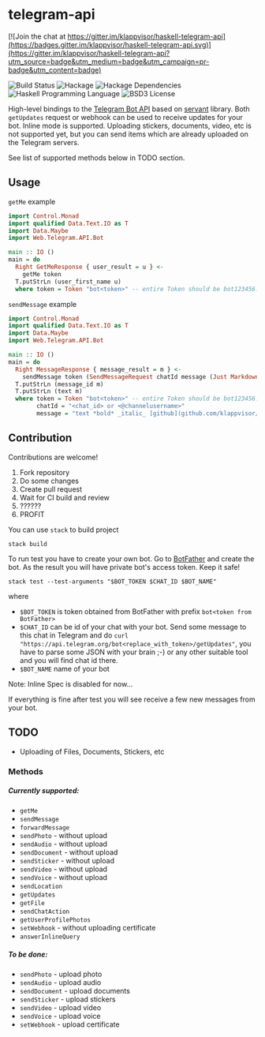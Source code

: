# telegram-api

[![Join the chat at https://gitter.im/klappvisor/haskell-telegram-api](https://badges.gitter.im/klappvisor/haskell-telegram-api.svg)](https://gitter.im/klappvisor/haskell-telegram-api?utm_source=badge&utm_medium=badge&utm_campaign=pr-badge&utm_content=badge)

![Build Status](https://img.shields.io/circleci/project/klappvisor/haskell-telegram-api.svg)
![Hackage](https://img.shields.io/hackage/v/telegram-api.svg)
![Hackage Dependencies](https://img.shields.io/hackage-deps/v/telegram-api.svg)
![Haskell Programming Language](https://img.shields.io/badge/language-Haskell-blue.svg)
![BSD3 License](http://img.shields.io/badge/license-BSD3-brightgreen.svg)

High-level bindings to the [Telegram Bot API][telegram-bot-api] based on [servant][servant] library. 
Both `getUpdates` request or webhook can be used to receive updates for your bot. 
Inline mode is supported.
Uploading stickers, documents, video, etc is not supported yet, but you can send items which are already uploaded on the Telegram servers.

See list of supported methods below in TODO section.

## Usage

`getMe` example

```haskell
import Control.Monad
import qualified Data.Text.IO as T
import Data.Maybe
import Web.Telegram.API.Bot

main :: IO ()
main = do
  Right GetMeResponse { user_result = u } <-
    getMe token
  T.putStrLn (user_first_name u)
  where token = Token "bot<token>" -- entire Token should be bot123456:ABC-DEF1234ghIkl-zyx57W2v1u123ew11
```

`sendMessage` example

```haskell
import Control.Monad
import qualified Data.Text.IO as T
import Data.Maybe
import Web.Telegram.API.Bot

main :: IO ()
main = do
  Right MessageResponse { message_result = m } <-
    sendMessage token (SendMessageRequest chatId message (Just Markdown) Nothing Nothing Nothing)
  T.putStrLn (message_id m)
  T.putStrLn (text m)
  where token = Token "bot<token>" -- entire Token should be bot123456:ABC-DEF1234ghIkl-zyx57W2v1u123ew11
        chatId = "<chat_id> or <@channelusername>" 
        message = "text *bold* _italic_ [github](github.com/klappvisor/haskell-telegram-api)"
```

## Contribution

Contributions are welcome!

1. Fork repository
2. Do some changes
3. Create pull request
4. Wait for CI build and review
5. ??????
6. PROFIT

You can use `stack` to build project

```
stack build
```

To run test you have to create your own bot. Go to [BotFather](https://telegram.me/botfather) and create the bot. As the result you will have private bot's access token. Keep it safe!

```
stack test --test-arguments "$BOT_TOKEN $CHAT_ID $BOT_NAME"
```

where

* `$BOT_TOKEN` is token obtained from BotFather with prefix `bot<token from BotFather>`
* `$CHAT_ID` can be id of your chat with your bot. Send some message to this chat in Telegram and do `curl "https://api.telegram.org/bot<replace_with_token>/getUpdates"`, you have to parse some JSON with your brain ;-) or any other suitable tool and you will find chat id there.
* `$BOT_NAME` name of your bot

Note: Inline Spec is disabled for now...

If everything is fine after test you will see receive a few new messages from your bot.

## TODO

* Uploading of Files, Documents, Stickers, etc

### Methods

##### Currently supported:

* `getMe`
* `sendMessage`
* `forwardMessage`
* `sendPhoto` - without upload
* `sendAudio` - without upload
* `sendDocument` - without upload
* `sendSticker` - without upload
* `sendVideo` - without upload
* `sendVoice` - without upload
* `sendLocation`
* `getUpdates`
* `getFile`
* `sendChatAction`
* `getUserProfilePhotos`
* `setWebhook` - without uploading certificate
* `answerInlineQuery`

##### To be done:

* `sendPhoto` - upload photo
* `sendAudio` - upload audio
* `sendDocument` - upload documents
* `sendSticker` - upload stickers
* `sendVideo` - upload video
* `sendVoice` - upload voice
* `setWebhook` - upload certificate

[telegram-bot-api]: https://core.telegram.org/bots/api
[servant]: https://haskell-servant.github.io/
